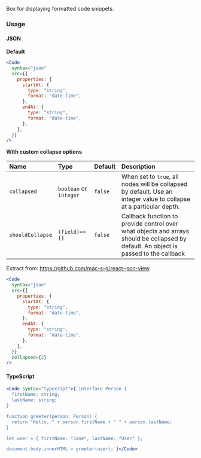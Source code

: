 Box for displaying formatted code snippets.

### Usage

#### JSON

**Default**

```jsx
<Code
  syntax="json"
  src={{
    properties: {
      startAt: {
        type: "string",
        format: "date-time",
      },
      endAt: {
        type: "string",
        format: "date-time",
      },
    },
  }}
/>
```

**With custom collapse options**

| Name             | Type                   | Default | Description                                                                                                                           |
| :--------------- | :--------------------- | :------ | :------------------------------------------------------------------------------------------------------------------------------------ |
| `collapsed`      | `boolean` or `integer` | `false` | When set to `true`, all nodes will be collapsed by default. Use an integer value to collapse at a particular depth.                   |
| `shouldCollapse` | `(field)=>{}`          | `false` | Callback function to provide control over what objects and arrays should be collapsed by default. An object is passed to the callback |

Extract from: https://github.com/mac-s-g/react-json-view

```jsx
<Code
  syntax="json"
  src={{
    properties: {
      startAt: {
        type: "string",
        format: "date-time",
      },
      endAt: {
        type: "string",
        format: "date-time",
      },
    },
  }}
  collapsed={2}
/>
```

#### TypeScript

```jsx
<Code syntax="typecript">{`interface Person {
  firstName: string;
  lastName: string;
}

function greeter(person: Person) {
  return "Hello, " + person.firstName + " " + person.lastName;
}

let user = { firstName: "Jane", lastName: "User" };

document.body.innerHTML = greeter(user);`}</Code>
```
